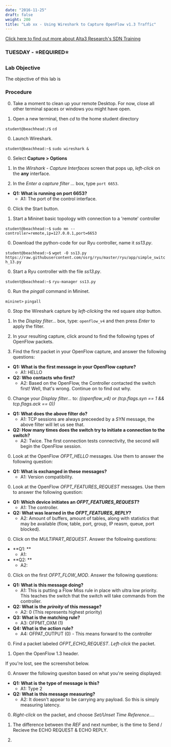 ```yaml
---
date: "2016-11-25"
draft: false
weight: 200
title: "Lab xx - Using Wireshark to Capture OpenFlow v1.3 Traffic"
---
```

[Click here to find out more about Alta3 Research's SDN Training](https://alta3.com/courses/sdn)

### TUESDAY - &#x2B50;REQUIRED&#x2B50;

### Lab Objective
The objective of this lab is

### Procedure

0. Take a moment to clean up your remote Desktop. For now, close all other terminal spaces or windows you might have open.

0. Open a new terminal, then *cd* to the home student directory

  `student@beachhead:/$` `cd`

0. Launch Wireshark.

  `student@beachhead:~$` `sudo wireshark &`

0. Select **Capture > Options**

0. In the *Wirshark - Capture Interfaces* screen that pops up, *left-click* on the **any** interface.

0. In the *Enter a capture filter ...* box, type `port 6653`.

  - **Q1: What is running on port 6653?**
    - A1: The port of the control interface.

0. Click the Start button.

0. Start a Mininet basic topology with connection to a 'remote' controller

  `student@beachhead:~$` `sudo mn --controller=remote,ip=127.0.0.1,port=6653`

0. Download the python-code for our Ryu controller, name it *ss13.py*.

  `student@beachhead:~$` `wget -O ss13.py https://raw.githubusercontent.com/osrg/ryu/master/ryu/app/simple_switch_13.py`

0. Start a Ryu controller with the file *ss13.py*.

  `student@beachhead:~$` `ryu-manager ss13.py`

0. Run the *pingall* command in Mininet.

  `mininet>` `pingall`

0. Stop the Wireshark capture by *left-clicking* the red square *stop* button.

0. In the *Display filter...* box, type: `openflow_v4` and then press *Enter* to apply the filter.

0. In your resulting capture, click around to find the following types of OpenFlow packets.

0. Find the first packet in your OpenFlow capture, and answer the following questions:

  - **Q1: What is the first message in your OpenFlow capture?**
    - A1: HELLO
  - **Q2: Who contacts who first?**
    - A2: Based on the OpenFlow, the Controller contacted the switch first! Well, that's wrong. Continue on to find out why.

0. Change your *Display filter...* to: *((openflow_v4) or (tcp.flags.syn == 1 && tcp.flags.ack == 0))*

  - **Q1: What does the above filter do?**
    - A1: TCP sessions are always preceeded by a *SYN* message, the above filter will let us see that.
  - **Q2: How many times does the switch try to initiate a connection to the switch?**
    - A2: Twice. The first connection tests connectivity, the second will begin the OpenFlow session.

0. Look at the OpenFlow *OFPT_HELLO* messages. Use them to answer the following question: 

  - **Q1: What is exchanged in these messages?**
    - A1: Version compatibility.
    
0. Look at the OpenFlow *OFPT_FEATURES_REQUEST* messages. Use them to answer the following question: 

  - **Q1: Which device initiates an *OFPT_FEATURES_REQUEST*?**
    - A1: The controller.
  - **Q2: What was learned in the *OFPT_FEATURES_REPLY*?**
    - A2: Amount of buffers, amount of tables, along with statistics that may be available (flow, table, port, group, IP reasm, queue, port blocked). 

0. Click on the *MULTIPART_REQUEST*. Answer the following questions:

 - **Q1: **
   - A1:
 - **Q2: **
   - A2: 

0. Click on the first *OFPT_FLOW_MOD*. Answer the following questions:

 - **Q1: What is this message doing?**
   - A1: This is putting a Flow Miss rule in place with ultra low priority. This teaches the switch that the switch will take commands from the controller.
 - **Q2: What is the *priroity* of this message?**
   - A2: 0 (This represents highest priority)
 - **Q3: What is the matching rule?**
   - A3: OFPMT_OXM (1)
 - **Q4: What is the action rule?**
   - A4: OFPAT_OUTPUT (0) - This means forward to the controller
   
0. Find a packet labeled *OFPT_ECHO_REQUEST*. *Left-click* the packet.

0. Open the OpenFlow 1.3 header.

  >
  If you're lost, see the screenshot below.
  
  
  
0. Answer the following quesiton based on what you're seeing displayed:

  - **Q1: What is the type of message is this?**
    - A1: Type 2
  - **Q2: What is this message measuring?**
    - A2: It doesn't appear to be carrying any payload. So this is simply measuring latency. 

0. *Right-click* on the packet, and choose *Set/Unset Time Reference...*.

0. The difference between the *REF* and next number, is the time to Send / Recieve the ECHO REQUEST & ECHO REPLY.

0.

